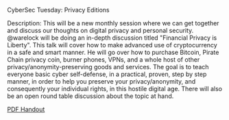 CyberSec Tuesday: Privacy Editions

Description:
This will be a new monthly session where we can get together and discuss our thoughts on digital privacy and personal security. @warelock will be doing an in-depth discussion titled "Financial Privacy is Liberty".  This talk will cover how to make advanced use of cryptocurrency in a safe and smart manner. He will go over how to purchase Bitcoin, Pirate Chain privacy coin, burner phones, VPNs, and a whole host of other privacy/anonymity-preserving goods and services. The goal is to teach everyone basic cyber self-defense, in a practical, proven, step by step manner, in order to help you preserve your privacy/anonymity, and consequently your individual rights, in this hostile digital age. There will also be an open round table discussion about the topic at hand.

[PDF Handout](../../../assets/Financial_Privacy_is_Liberty_Handout.pdf)

